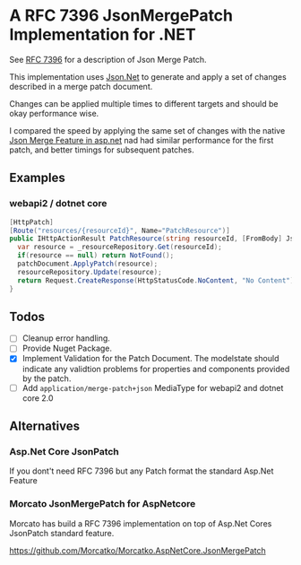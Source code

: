# A RFC 7396 JsonMergePatch Implementation for .NET

See [RFC 7396](https://tools.ietf.org/html/rfc7396) for a description of Json Merge Patch.

This implementation uses [Json.Net](https://www.newtonsoft.com/json) to generate and apply a set of changes described in a merge patch document.

Changes can be applied multiple times to different targets and should be okay performance wise.

I compared the speed by applying the same set of changes with the native
[Json Merge Feature in asp.net](https://github.com/aspnet/JsonPatch) nad had similar performance for the first patch, and better timings for subsequent patches.


## Examples

### webapi2 / dotnet core

~~~cs
[HttpPatch]
[Route("resources/{resourceId}", Name="PatchResource")]
public IHttpActionResult PatchResource(string resourceId, [FromBody] JsonMergePatchDocument<Resource> patchDocument) {
  var resource = _resourceRepository.Get(resourceId);
  if(resource == null) return NotFound();
  patchDocument.ApplyPatch(resource);
  resourceRepository.Update(resource);
  return Request.CreateResponse(HttpStatusCode.NoContent, "No Content");
}
~~~

## Todos

* [ ] Cleanup error handling.
* [ ] Provide Nuget Package.
* [x] Implement Validation for the Patch Document. The modelstate should indicate any validtion problems for properties and components provided by the patch.
* [ ] Add `application/merge-patch+json` MediaType for webapi2 and dotnet core 2.0

## Alternatives

### Asp.Net Core JsonPatch
If you dont't need RFC 7396 but any Patch format the standard Asp.Net Feature

### Morcato JsonMergePatch for AspNetcore
Morcato has build a RFC 7396 implementation on top of Asp.Net Cores JsonPatch standard feature.

https://github.com/Morcatko/Morcatko.AspNetCore.JsonMergePatch
